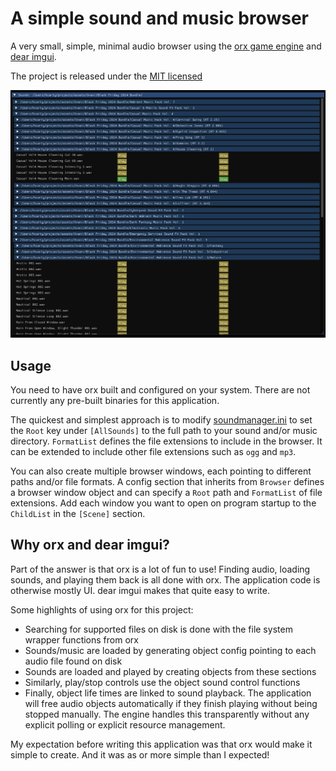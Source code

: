 # A simple sound and music browser

A very small, simple, minimal audio browser using the [orx game engine](https://orx-project.org/) and [dear imgui](https://github.com/ocornut/imgui).

The project is released under the [MIT licensed](LICENSE.txt)

![Application interface screenshot](screenshot.png)

## Usage

You need to have orx built and configured on your system. There are not currently any pre-built binaries for this application.

The quickest and simplest approach is to modify [soundmanager.ini](data/config/soundmanager.ini) to set the `Root` key under `[AllSounds]` to the full path to your sound and/or music directory. `FormatList` defines the file extensions to include in the browser. It can be extended to include other file extensions such as `ogg` and `mp3`.

You can also create multiple browser windows, each pointing to different paths and/or file formats. A config section that inherits from `Browser` defines a browser window object and can specify a `Root` path and `FormatList` of file extensions. Add each window you want to open on program startup to the `ChildList` in the `[Scene]` section.

## Why orx and dear imgui?

Part of the answer is that orx is a lot of fun to use! Finding audio, loading sounds, and playing them back is all done with orx. The application code is otherwise mostly UI. dear imgui makes that quite easy to write.

Some highlights of using orx for this project:

- Searching for supported files on disk is done with the file system wrapper functions from orx
- Sounds/music are loaded by generating object config pointing to each audio file found on disk
- Sounds are loaded and played by creating objects from these sections
- Similarly, play/stop controls use the object sound control functions
- Finally, object life times are linked to sound playback. The application will free audio objects automatically if they finish playing without being stopped manually. The engine handles this transparently without any explicit polling or explicit resource management.

My expectation before writing this application was that orx would make it simple to create. And it was as or more simple than I expected!
